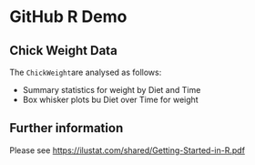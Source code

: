 # GitHub R Demo

## Chick Weight Data

The `ChickWeight`are analysed as follows:
  
  + Summary statistics for weight by Diet and Time
+ Box whisker plots bu Diet over Time for weight

## Further information

Please see https://ilustat.com/shared/Getting-Started-in-R.pdf